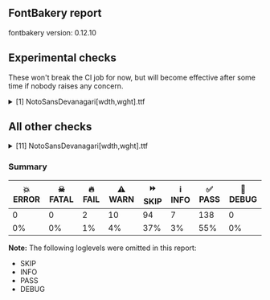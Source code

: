 ## FontBakery report

fontbakery version: 0.12.10



## Experimental checks

These won't break the CI job for now, but will become effective after some time if nobody raises any concern.


<details><summary>[1] NotoSansDevanagari[wdth,wght].ttf</summary>
<div>
<details>
    <summary>🔥 <b>FAIL</b> Checking that the typoAscender exceeds the yMax of the /Agrave. <a href="https://fontbakery.readthedocs.io/en/stable/fontbakery/checks/universal.metrics.html#"></a></summary>
    <div>







* 🔥 **FAIL** <p>OS/2.sTypoAscender value should be greater than 944, but got 896 instead</p>
 [code: typoAscender]



</div>
</details>
</div>
</details>




## All other checks



<details><summary>[11] NotoSansDevanagari[wdth,wght].ttf</summary>
<div>
<details>
    <summary>🔥 <b>FAIL</b> Check for presence of an ARTICLE.en_us.html file <a href="https://fontbakery.readthedocs.io/en/stable/fontbakery/checks/googlefonts.description.html#"></a></summary>
    <div>







* 🔥 **FAIL** <p>This is a Noto font but it lacks an ARTICLE.en_us.html file.</p>
 [code: missing-article]



* 🔥 **FAIL** <p>This is a Noto font but it lacks a DESCRIPTION.en_us.html file.</p>
 [code: missing-description]



</div>
</details>

<details>
    <summary>⚠️ <b>WARN</b> Check glyphs in mark glyph class are non-spacing. <a href="https://fontbakery.readthedocs.io/en/stable/fontbakery/checks/opentype.gdef.html#"></a></summary>
    <div>







* ⚠️ **WARN** <p>The following spacing glyphs may be in the GDEF mark glyph class by mistake:
reversedVisargaAnudattavedic (U+1CE6), reversedVisargaUdattavedic (U+1CE4), visargaAnudattaTailvedic (U+1CE8), visargaAnudattavedic (U+1CE5), visargaUdattaTailvedic (U+1CE7) and visargaUdattavedic (U+1CE3)</p>
 [code: spacing-mark-glyphs]



</div>
</details>

<details>
    <summary>⚠️ <b>WARN</b> Check mark characters are in GDEF mark glyph class. <a href="https://fontbakery.readthedocs.io/en/stable/fontbakery/checks/opentype.gdef.html#"></a></summary>
    <div>







* ⚠️ **WARN** <p>The following mark characters could be in the GDEF mark glyph class:
rigvedicKashmiriIndependentSvaritavedic (U+1CE0)</p>
 [code: mark-chars]



</div>
</details>

<details>
    <summary>⚠️ <b>WARN</b> Check GDEF mark glyph class doesn't have characters that are not marks. <a href="https://fontbakery.readthedocs.io/en/stable/fontbakery/checks/opentype.gdef.html#"></a></summary>
    <div>







* ⚠️ **WARN** <p>The following non-mark characters should not be in the GDEF mark glyph class:
U+A8FA</p>
 [code: non-mark-chars]



</div>
</details>

<details>
    <summary>⚠️ <b>WARN</b> Does the font contain a soft hyphen? <a href="https://fontbakery.readthedocs.io/en/stable/fontbakery/checks/universal.glyphset.html#"></a></summary>
    <div>







* ⚠️ **WARN** <p>This font has a 'Soft Hyphen' character.</p>
 [code: softhyphen]



</div>
</details>

<details>
    <summary>⚠️ <b>WARN</b> Check font contains no unreachable glyphs <a href="https://fontbakery.readthedocs.io/en/stable/fontbakery/checks/universal.glyphset.html#"></a></summary>
    <div>







* ⚠️ **WARN** <p>The following glyphs could not be reached by codepoint or substitution rules:</p>
<pre><code>- NULL

- eshortvowelsignrephanusvarade

- karshanavedic.UI

- prenkhavedic.UI

- sharavedic.UI

- uni091B094D094D0930093C

- uni091D094D094D0930.NEP

- uni091D094D094D0930093C.NEP

- uni20F0.UI
</code></pre>
 [code: unreachable-glyphs]



</div>
</details>

<details>
    <summary>⚠️ <b>WARN</b> Glyph names are all valid? <a href="https://fontbakery.readthedocs.io/en/stable/fontbakery/checks/universal.glyphnames.html#"></a></summary>
    <div>







* ⚠️ **WARN** <p>The following glyph names may be too long for some legacy systems which may expect a maximum 31-characters length limit:
atharvavedicIndependentSvaritavedic, atharvavedicIndependentSvaritavedic.alt, rigvedicKashmiriIndependentSvaritavedic, yajurvedicAggravatedIndependentSvaritavedic, yajurvedicAggravatedIndependentSvaritavedic.alt01, yajurvedicIndependentSvaritavedic, yajurvedicIndependentSvaritavedic.alt01, yajurvedicKathakaSvaritaSchroedervedic, yajurvedicKathakaSvaritaSchroedervedic.alt01 and yajurvedicKathakaSvaritavedic.alt01</p>
 [code: legacy-long-names]



</div>
</details>

<details>
    <summary>⚠️ <b>WARN</b> Validate size, and resolution of article images, and ensure article page has minimum length and includes visual assets. <a href="https://fontbakery.readthedocs.io/en/stable/fontbakery/checks/googlefonts.article.html#"></a></summary>
    <div>







* ⚠️ **WARN** <p>Family metadata at fonts/NotoSansDevanagari/googlefonts/variable-ttf does not have an article.</p>
 [code: lacks-article]



</div>
</details>

<details>
    <summary>⚠️ <b>WARN</b> Check for codepoints not covered by METADATA subsets. <a href="https://fontbakery.readthedocs.io/en/stable/fontbakery/checks/googlefonts.subsets.html#"></a></summary>
    <div>







* ⚠️ **WARN** <p>The following codepoints supported by the font are not covered by
any subsets defined in the font's metadata file, and will never
be served. You can solve this by either manually adding additional
subset declarations to METADATA.pb, or by editing the glyphset
definitions.</p>
<ul>
<li>U+02D8 BREVE: try adding one of: canadian-aboriginal, yi</li>
<li>U+02D9 DOT ABOVE: try adding one of: canadian-aboriginal, yi</li>
<li>U+02DB OGONEK: try adding one of: canadian-aboriginal, yi</li>
<li>U+0302 COMBINING CIRCUMFLEX ACCENT: try adding one of: math, cherokee, tifinagh, coptic</li>
<li>U+0306 COMBINING BREVE: try adding one of: old-permic, tifinagh</li>
<li>U+0307 COMBINING DOT ABOVE: try adding one of: canadian-aboriginal, malayalam, duployan, todhri, coptic, old-permic, hebrew, tifinagh, math, tai-le, syriac</li>
<li>U+030A COMBINING RING ABOVE: try adding one of: syriac, duployan</li>
<li>U+030B COMBINING DOUBLE ACUTE ACCENT: try adding one of: osage, cherokee</li>
<li>U+030C COMBINING CARON: try adding one of: tai-le, cherokee</li>
<li>U+0326 COMBINING COMMA BELOW: try adding math</li>
<li>U+0327 COMBINING CEDILLA: try adding math</li>
<li>U+0328 COMBINING OGONEK: not included in any glyphset definition</li>
<li>U+2010 HYPHEN: try adding one of: syloti-nagri, coptic, lisu, arabic, hebrew, sundanese, armenian, kaithi, kharoshthi, kayah-li, cham, yi, sora-sompeng</li>
</ul>
<p>Or you can add the above codepoints to one of the subsets supported by the font: <code>devanagari</code>, <code>latin</code>, <code>latin-ext</code></p>
 [code: unreachable-subsetting]



</div>
</details>

<details>
    <summary>⚠️ <b>WARN</b> Ensure soft_dotted characters lose their dot when combined with marks that replace the dot. <a href="https://fontbakery.readthedocs.io/en/stable/fontbakery/checks/shaping.html#"></a></summary>
    <div>







* ⚠️ **WARN** <p>The dot of soft dotted characters used in orthographies <em>must</em> disappear in the following strings: į̀ į́ į̂ į̃ į̄ į̌</p>
<p>The dot of soft dotted characters <em>should</em> disappear in other cases, for example: į̆ į̇ į̈ į̊ į̋ į⃰ į̦̀ į̦́ į̦̂ į̦̃ į̦̄ į̦̆ į̦̇ į̦̈ į̦̊ į̦̋ į̦̌ į̦⃰ į̧̀ į̧́</p>
<p>Your font fully covers the following languages that require the soft-dotted feature: Lithuanian (Latn, 2,357,094 speakers), Kaska (Latn, 125 speakers), Han (Latn, 6 speakers), Dutch (Latn, 31,709,104 speakers), Navajo (Latn, 166,319 speakers).</p>
<p>Your font does <em>not</em> cover the following languages that require the soft-dotted feature: Basaa (Latn, 332,940 speakers), Cicipu (Latn, 44,000 speakers), Bafut (Latn, 158,146 speakers), Avokaya (Latn, 100,000 speakers), Sar (Latn, 500,000 speakers), Gulay (Latn, 250,478 speakers), Teke-Ebo (Latn, 260,000 speakers), Ejagham (Latn, 120,000 speakers), Bete-Bendi (Latn, 100,000 speakers), Vute (Latn, 21,000 speakers), Ijo, Southeast (Latn, 2,471,000 speakers), Makaa (Latn, 221,000 speakers), Aghem (Latn, 38,843 speakers), South Central Banda (Latn, 244,000 speakers), Dan (Latn, 1,099,244 speakers), Ngbaka (Latn, 1,020,000 speakers), Ma’di (Latn, 584,000 speakers), Koonzime (Latn, 40,000 speakers), Ebira (Latn, 2,200,000 speakers), Heiltsuk (Latn, 300 speakers), Mundani (Latn, 34,000 speakers), Fur (Latn, 1,230,163 speakers), Dii (Latn, 71,000 speakers), Mango (Latn, 77,000 speakers), Zapotec (Latn, 490,000 speakers), Mfumte (Latn, 79,000 speakers), Nzakara (Latn, 50,000 speakers), Kpelle, Guinea (Latn, 622,000 speakers), Kom (Latn, 360,685 speakers), Ukrainian (Cyrl, 29,273,587 speakers), Southern Kisi (Latn, 360,000 speakers), Igbo (Latn, 27,823,640 speakers), Lugbara (Latn, 2,200,000 speakers), Ekpeye (Latn, 226,000 speakers), Belarusian (Cyrl, 10,064,517 speakers), Nateni (Latn, 100,000 speakers), Yala (Latn, 200,000 speakers).</p>
 [code: soft-dotted]



</div>
</details>

<details>
    <summary>⚠️ <b>WARN</b> Ensure fonts have ScriptLangTags declared on the 'meta' table. <a href="https://fontbakery.readthedocs.io/en/stable/fontbakery/checks/googlefonts.meta.html#"></a></summary>
    <div>







* ⚠️ **WARN** <p>This font file does not have a 'meta' table.</p>
 [code: lacks-meta-table]



</div>
</details>
</div>
</details>




### Summary

| 💥 ERROR | ☠ FATAL | 🔥 FAIL | ⚠️ WARN | ⏩ SKIP | ℹ️ INFO | ✅ PASS | 🔎 DEBUG | 
| ---|---|---|---|---|---|---|---|
| 0 | 0 | 2 | 10 | 94 | 7 | 138 | 0 | 
| 0% | 0% | 1% | 4% | 37% | 3% | 55% | 0% | 



**Note:** The following loglevels were omitted in this report:


* SKIP
* INFO
* PASS
* DEBUG
